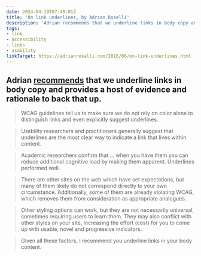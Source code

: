 ```yaml
---
date: 2024-04-19T07:48:01Z
title: 'On link underlines, by Adrian Roselli'
description: 'Adrian recommends that we underline links in body copy and provides a host of evidence and rationale'
tags:
- link
- accessibility
- links
- usability
linkTarget: https://adrianroselli.com/2016/06/on-link-underlines.html 
---
```

Adrian [recommends](https://adrianroselli.com/2016/06/on-link-underlines.html#recommendation) that we underline links in body copy and provides a host of evidence and rationale to back that up.
---

> WCAG guidelines tell us to make sure we do not rely on color alone to distinguish links and even explicitly suggest underlines.

> Usability researchers and practitioners generally suggest that underlines are the most clear way to indicate a link that lives within content.

> Academic researchers confirm that … when you have them you can reduce additional cognitive load by making them apparent. Underlines performed well.

> There are other sites on the web which have set expectations, but many of them likely do not correspond directly to your own circumstance. Additionally, some of them are already violating WCAG, which removes them from consideration as appropriate analogues.

> Other styling options can work, but they are not necessarily universal, sometimes requiring users to learn them. They may also conflict with other styles on your site, increasing the effort (cost) for you to come up with usable, novel and progressive indicators.

> Given all these factors, I recommend you underline links in your body content.
